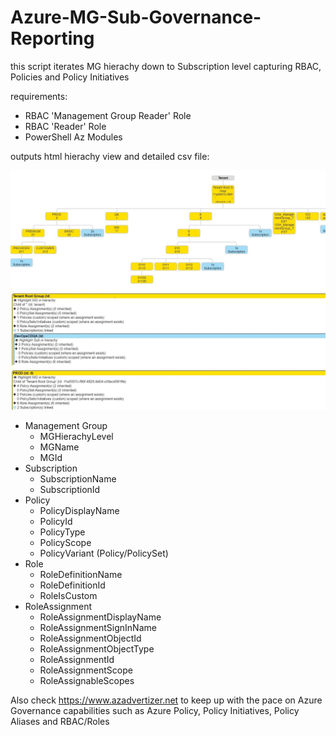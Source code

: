 # Azure-MG-Sub-Governance-Reporting

this script iterates MG hierachy down to Subscription level capturing RBAC, Policies and Policy Initiatives

requirements:

* RBAC 'Management Group Reader' Role
* RBAC 'Reader' Role
* PowerShell Az Modules

outputs html hierachy view and detailed csv file:  

![alt text](mg-sub-governance-reporting.jpg "example output")

* Management Group
  * MGHierachyLevel
  * MGName
  * MGId
* Subscription
  * SubscriptionName
  * SubscriptionId
* Policy
  * PolicyDisplayName
  * PolicyId
  * PolicyType
  * PolicyScope
  * PolicyVariant (Policy/PolicySet)
* Role
  * RoleDefinitionName
  * RoleDefinitionId
  * RoleIsCustom
* RoleAssignment
  * RoleAssignmentDisplayName
  * RoleAssignmentSignInName
  * RoleAssignmentObjectId
  * RoleAssignmentObjectType
  * RoleAssignmentId
  * RoleAssignmentScope
  * RoleAssignableScopes

Also check <https://www.azadvertizer.net> to keep up with the pace on Azure Governance capabilities such as Azure Policy, Policy Initiatives, Policy Aliases and RBAC/Roles
